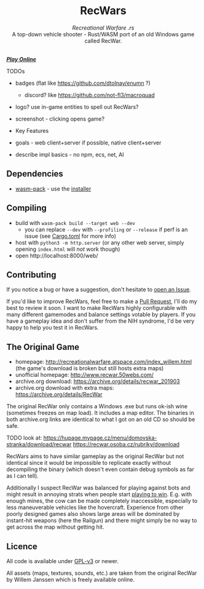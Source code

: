 <div align="center">
    <h1>RecWars</h1>
    <i>Recreational Warfare .rs</i>
    <br />
    A top-down vehicle shooter - Rust/WASM port of an old Windows game called RecWar.
</div>
<br />

_**[Play Online](https://martin-t.gitlab.io/gitlab-pages/rec-wars/web)**_

TODOs
- badges (flat like https://github.com/dtolnay/enumn ?)
    - discord? like https://github.com/not-fl3/macroquad

- logo? use in-game entities to spell out RecWars?
- screenshot - clicking opens game?
- Key Features

- goals - web client+server if possible, native client+server
- describe impl basics - no npm, ecs, net, AI

Dependencies
------------

- [wasm-pack](https://github.com/rustwasm/wasm-pack) - use the [installer](https://rustwasm.github.io/wasm-pack/installer/)

Compiling
---------

- build with `wasm-pack build --target web --dev`
    - you can replace `--dev` with `--profiling` or `--release` if perf is an issue (see [Cargo.toml](Cargo.toml) for more info)
- host with `python3 -m http.server` (or any other web server, simply opening `index.html` will *not* work though)
- open http://localhost:8000/web/

Contributing
------------

If you notice a bug or have a suggestion, don't hesitate to [open an Issue](https://github.com/martin-t/rec-wars/issues/new).

If you'd like to improve RecWars, feel free to make a [Pull Request](https://github.com/martin-t/rec-wars/pulls), I'll do my best to review it soon. I want to make RecWars highly configurable with many different gamemodes and balance settings votable by players. If you have a gameplay idea and don't suffer from the NIH syndrome, I'd be very happy to help you test it in RecWars.

The Original Game
-----------------

- homepage: http://recreationalwarfare.atspace.com/index_willem.html (the game's download is broken but still hosts extra maps)
- unofficial homepage: http://www.recwar.50webs.com/
- archive.org download: https://archive.org/details/recwar_201903
- archive.org download with extra maps: https://archive.org/details/RecWar

The original RecWar only contains a Windows .exe but runs ok-ish wine (sometimes freezes on map load). It includes a map editor. The binaries in both archive.org links are identical to what I got on an old CD so should be safe.

TODO look at:
https://hupage.mypage.cz/menu/domovska-stranka/download/recwar
https://recwar.osoba.cz/rubriky/download

RecWars aims to have similar gameplay as the original RecWar but not identical since it would be impossible to replicate exactly without decompiling the binary (which doesn't even contain debug symbols as far as I can tell).

Additionally I suspect RecWar was balanced for playing against bots and might result in annoying strats when people start [playing to win](http://www.sirlin.net/articles/playing-to-win). E.g. with enough mines, the cow can be made completely inaccessible, especially to less maneuverable vehicles like the hovercraft. Experience from other poorly designed games also shows large areas will be dominated by instant-hit weapons (here the Railgun) and there might simply be no way to get across the map without getting hit.

Licence
-------

<!-- When updating this, also update LICENSE -->

All code is available under [GPL-v3](GPL-3.0.txt) or newer.

All assets (maps, textures, sounds, etc.) are taken from the original RecWar by Willem Janssen which is freely available online.
